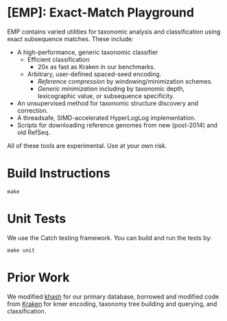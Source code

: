 [EMP]: Exact-Match Playground
===============

EMP contains varied utilities for taxonomic analysis and classification using exact subsequence matches. These include:
* A high-performance, generic taxonomic classifier
  * Efficient classification
    * 20x as fast as Kraken in our benchmarks.
  * Arbitrary, user-defined spaced-seed encoding.
    * *Reference compression* by windowing/minimization schemes.
    * *Generic minimization* including by taxonomic depth, lexicographic value, or subsequence specificity.
* An unsupervised method for taxonomic structure discovery and correction.
* A threadsafe, SIMD-accelerated HyperLogLog implementation.
* Scripts for downloading reference genomes from new (post-2014) and old RefSeq.

All of these tools are experimental. Use at your own risk.


Build Instructions
=================

`make`

Unit Tests
=================
We use the Catch testing framework. You can build and run the tests by:

`make unit`


Prior Work
================

We modified [khash](https://github.com/attractivechaos/klib) for our primary database,
borrowed and modified code from [Kraken](https://github.com/DerrickWood/kraken) for
kmer encoding, taxonomy tree building and querying, and classification.
